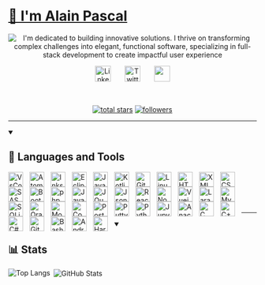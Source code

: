 <p align="left">
  <a href="https://github.com/Alain-Pascal">
    <h1 align="left"> 👋 I'm Alain Pascal </h1>
  </a>
</p>

<p align="center">
  <!-- Typing SVG inspired byDenverCoder1 - https://github.com/DenverCoder1/readme-typing-svg -->
  <img src="https://readme-typing-svg.demolab.com/?lines=Full-Stack+Software+Product+Developer;Dedicated+To+Building+Innovative+Solutions,;Elegant+Software+From+Complex+Problems.;Creating+Impactful+User+Experiences.&font=Fira%20Code&center=true&width=550&height=50&duration=4000&pause=990" alt="I'm dedicated to building innovative solutions. I thrive on transforming complex challenges into elegant, functional software, specializing in full-stack development to create impactful user experience">
</p>

<!-- Social icons section -->
<p align="center">
  <a href="https://www.linkedin.com/in/ishimwe-alain-pascal/"><img width="32px" alt="LinkedIn" title="LinkedIn" src="https://icongr.am/fontawesome/linkedin.svg?color=36BCF7"/></a>
  &#8287;&#8287;&#8287;&#8287;&#8287;
  <a href="https://x.com/_alain_pascal_"><img width="32px" alt="Twitter" title="Twitter" src="https://icongr.am/fontawesome/twitter.svg?color=36BCF7"/></a>
  &#8287;&#8287;&#8287;&#8287;&#8287;
  <a href="http://discordapp.com/users/866793505933361162" alt="Discord" title="Dev Pro Tips Discord Server"><img width="32px" src="https://icongr.am/simple/discord.svg?color=36BCF7"/></a>
</p>
<br/>

<!-- Social badges section -->
<p align="center">
  <a href="https://github.com/Alain-Pascal?tab=repositories&sort=stargazers">
    <img alt="total stars" title="Total stars on GitHub" src="https://custom-icon-badges.demolab.com/github/stars/Alain-Pascal?color=55960c&style=for-the-badge&labelColor=488207&logo=star"/></a>
  <a href="https://github.com/Alain-Pascal?tab=followers">
    <img alt="followers" title="Follow me on Github" src="https://custom-icon-badges.demolab.com/github/followers/Alain-Pascal?color=236ad3&labelColor=1155ba&style=for-the-badge&logo=person-add&label=Follow&logoColor=white"/></a>
</p>

---

<details open>
  <summary><h2>🧰 Languages and Tools</h2></summary>

  <p align="left">
    <img align="left" alt="VsCode" width="30px" style="padding-right:10px;" src="https://cdn.jsdelivr.net/gh/devicons/devicon@latest/icons/vscode/vscode-original.svg"/>
    <img align="left" alt="Atom" width="30px" style="padding-right:10px;" src="https://cdn.jsdelivr.net/gh/devicons/devicon@latest/icons/atom/atom-original.svg"/>
    <img align="left" alt="Inkscape" width="30px" style="padding-right:10px;" src="https://cdn.jsdelivr.net/gh/devicons/devicon@latest/icons/inkscape/inkscape-original.svg"/>
    <img align="left" alt="Eclipse" width="30px" style="padding-right:10px;" src="https://cdn.jsdelivr.net/gh/devicons/devicon@latest/icons/eclipse/eclipse-original.svg"/>
    <img align="left" alt="Java" width="30px" style="padding-right:10px;" src="https://cdn.jsdelivr.net/gh/devicons/devicon/icons/java/java-original.svg"/>
    <img align="left" alt="Kotlin" width="30px" style="padding-right:10px;" src="https://cdn.jsdelivr.net/gh/devicons/devicon@latest/icons/kotlin/kotlin-plain-wordmark.svg"/>
    <img align="left" alt="Git" width="30px" style="padding-right:10px;" src="https://cdn.jsdelivr.net/gh/devicons/devicon/icons/git/git-original.svg" />
    <img align="left" alt="Linux" width="30px" style="padding-right:10px;" src="https://cdn.jsdelivr.net/gh/devicons/devicon/icons/linux/linux-original.svg" />
    <img align="left" alt="HTML" width="30px" style="padding-right:10px;" src="https://cdn.jsdelivr.net/gh/devicons/devicon/icons/html5/html5-plain.svg" />
    <img align="left" alt="XML" width="30px" style="padding-right:10px;" src="https://cdn.jsdelivr.net/gh/devicons/devicon@latest/icons/xml/xml-original.svg" />
    <img align="left" alt="CSS" width="30px" style="padding-right:10px;" src="https://cdn.jsdelivr.net/gh/devicons/devicon/icons/css3/css3-plain.svg" />
    <img align="left" alt="SASS" width="30px" style="padding-right:10px;" src="https://cdn.jsdelivr.net/gh/devicons/devicon@latest/icons/sass/sass-original.svg" />
    <img align="left" alt="Bootstrap" width="30px" style="padding-right:10px;" src="https://cdn.jsdelivr.net/gh/devicons/devicon@latest/icons/bootstrap/bootstrap-original-wordmark.svg" />
    <img align="left" alt="php" width="30px" style="padding-right:10px;" src="https://cdn.jsdelivr.net/gh/devicons/devicon@latest/icons/php/php-original.svg" />
    <img align="left" alt="JavaScript" width="30px" style="padding-right:10px;" src="https://cdn.jsdelivr.net/gh/devicons/devicon/icons/javascript/javascript-plain.svg" />
    <img align="left" alt="JQuery" width="30px" style="padding-right:10px;" src="https://cdn.jsdelivr.net/gh/devicons/devicon@latest/icons/jquery/jquery-plain-wordmark.svg" />
    <img align="left" alt="Json" width="30px" style="padding-right:10px;" src="https://cdn.jsdelivr.net/gh/devicons/devicon@latest/icons/json/json-plain.svg" />
    <img align="left" alt="React" width="30px" style="padding-right:10px;" src="https://cdn.jsdelivr.net/gh/devicons/devicon@latest/icons/react/react-original-wordmark.svg" />
    <img align="left" alt="NodeJS" width="30px" style="padding-right:10px;" src="https://cdn.jsdelivr.net/gh/devicons/devicon@latest/icons/nodejs/nodejs-original-wordmark.svg" />
    <img align="left" alt="Vuejs" width="30px" style="padding-right:10px;" src="https://cdn.jsdelivr.net/gh/devicons/devicon@latest/icons/vuejs/vuejs-original.svg" />
    <img align="left" alt="Laravel" width="30px" style="padding-right:10px;" src="https://cdn.jsdelivr.net/gh/devicons/devicon@latest/icons/laravel/laravel-original.svg" />
    <img align="left" alt="MySQL" width="30px" style="padding-right:10px;" src="https://cdn.jsdelivr.net/gh/devicons/devicon@latest/icons/mysql/mysql-original.svg" />
    <img align="left" alt="SQLite" width="30px" style="padding-right:10px;" src="https://cdn.jsdelivr.net/gh/devicons/devicon@latest/icons/sqlite/sqlite-original.svg" />
    <img align="left" alt="Oracle" width="30px" style="padding-right:10px;" src="https://cdn.jsdelivr.net/gh/devicons/devicon@latest/icons/oracle/oracle-original.svg" />
    <img align="left" alt="MongoDb" width="30px" style="padding-right:10px;" src="https://cdn.jsdelivr.net/gh/devicons/devicon@latest/icons/mongodb/mongodb-original-wordmark.svg" />
    <img align="left" alt="Composer" width="30px" style="padding-right:10px;" src="https://cdn.jsdelivr.net/gh/devicons/devicon@latest/icons/composer/composer-original.svg" />
    <img align="left" alt="Postman" width="30px" style="padding-right:10px;" src="https://cdn.jsdelivr.net/gh/devicons/devicon@latest/icons/postman/postman-original.svg" />
    <img align="left" alt="Putty" width="30px" style="padding-right:10px;" src="https://cdn.jsdelivr.net/gh/devicons/devicon@latest/icons/putty/putty-original.svg" />
    <img align="left" alt="Python" width="30px" style="padding-right:10px;" src="https://cdn.jsdelivr.net/gh/devicons/devicon/icons/python/python-plain.svg" />
    <img align="left" alt="Jupyter" width="30px" style="padding-right:10px;" src="https://cdn.jsdelivr.net/gh/devicons/devicon@latest/icons/jupyter/jupyter-original-wordmark.svg" />
    <img align="left" alt="Anaconda" width="30px" style="padding-right:10px;" src="https://cdn.jsdelivr.net/gh/devicons/devicon@latest/icons/anaconda/anaconda-original.svg" />
    <img align="left" alt="C" width="30px" style="padding-right:10px;" src="https://cdn.jsdelivr.net/gh/devicons/devicon@latest/icons/c/c-original.svg" />
    <img align="left" alt="C++" width="30px" style="padding-right:10px;" src="https://cdn.jsdelivr.net/gh/devicons/devicon@latest/icons/cplusplus/cplusplus-original.svg" />
    <img align="left" alt="C#" width="30px" style="padding-right:10px;" src="https://cdn.jsdelivr.net/gh/devicons/devicon@latest/icons/csharp/csharp-original.svg" />
    <img align="left" alt="GitHub" width="30px" style="padding-right:10px;" src="https://cdn.jsdelivr.net/gh/devicons/devicon/icons/github/github-original.svg" />
    <img align="left" alt="Bash" width="30px" style="padding-right:10px;" src="https://cdn.jsdelivr.net/gh/devicons/devicon/icons/bash/bash-plain.svg" />
    <img align="left" alt="Android Studio" width="30px" style="padding-right:10px;" src="https://cdn.jsdelivr.net/gh/devicons/devicon@latest/icons/androidstudio/androidstudio-original.svg" />
    <img align="left" alt="Hardhat" width="30px" style="padding-right:10px;" src="https://cdn.jsdelivr.net/gh/devicons/devicon@latest/icons/hardhat/hardhat-original.svg" />
  </p>
</details>

<br/>
<br/>
<br/>
<br/>

---

<!--
  ### 🔥 GitHub Contribution Streak
  
  ![GitHub Streak Badge](https://img.shields.io/badge/GitHub%20Streak-Active-brightgreen?logo=github&style=for-the-badge)
  
  ---
-->
<details open>
  <summary><h2>📊 Stats</h2></summary
 
<p><img align="left" src="https://github-readme-stats.vercel.app/api/top-langs?username=Alain-Pascal&show_icons=true&locale=en&layout=compact&theme=gruvbox&hide_border=true" alt="Top Langs" /></p>

<p>&nbsp;<img align="center" src="https://github-readme-stats.vercel.app/api?username=Alain-Pascal&show_icons=true&locale=en&theme=gruvbox&hide_border=true" alt="GitHub Stats" /></p>
</details>

<!-- ![Alain's GitHub stats](https://github-readme-stats.vercel.app/api?username=Alain-Pascal&show_icons=true&theme=gruvbox) -->

<!--
**Alain-Pascal/alain-pascal** is a ✨ _special_ ✨ repository because its `README.md` (this file) appears on your GitHub profile.

Here are some ideas to get you started:

- 🔭 I’m currently working on ...
- 🌱 I’m currently learning ...
- 👯 I’m looking to collaborate on ...
- 🤔 I’m looking for help with ...
- 💬 Ask me about ...
- 📫 How to reach me: ...
- 😄 Pronouns: ...
- ⚡ Fun fact: ...
-->
